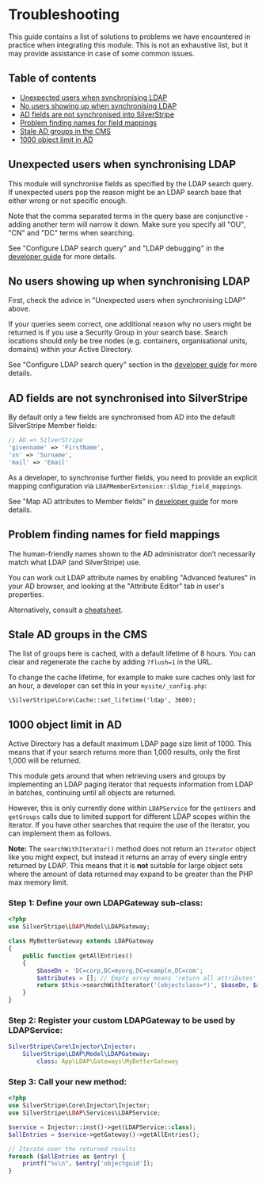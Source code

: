 # Troubleshooting

This guide contains a list of solutions to problems we have encountered in practice when integrating this module. This is not an exhaustive list, but it may provide assistance in case of some common issues.

## Table of contents

- [Unexpected users when synchronising LDAP](#unexpected-users-when-synchronising-ldap)
- [No users showing up when synchronising LDAP](#no-users-showing-up-when-synchronising-ldap)
- [AD fields are not synchronised into SilverStripe](#ad-fields-are-not-synchronised-into-silverstripe)
- [Problem finding names for field mappings](#problem-finding-names-for-field-mappings)
- [Stale AD groups in the CMS](#stale-ad-groups-in-the-cms)
- [1000 object limit in AD](#1000-object-limit-in-ad)

## Unexpected users when synchronising LDAP

This module will synchronise fields as specified by the LDAP search query. If unexpected users pop the reason might be an LDAP search base that either wrong or not specific enough.

Note that the comma separated terms in the query base are conjunctive - adding another term will narrow it down. Make sure you specify all "OU", "CN" and "DC" terms when searching.

See "Configure LDAP search query" and "LDAP debugging" in the [developer guide](developer.md) for more details.

## No users showing up when synchronising LDAP

First, check the advice in "Unexpected users when synchronising LDAP" above.

If your queries seem correct, one additional reason why no users might be returned is if you use a Security Group in your search base. Search locations should only be tree nodes (e.g. containers, organisational units, domains) within your Active Directory.

See "Configure LDAP search query" section in the [developer guide](developer.md) for more details.

## AD fields are not synchronised into SilverStripe

By default only a few fields are synchronised from AD into the default SilverStripe Member fields:

```php
// AD => SilverStripe
'givenname' => 'FirstName',
'sn' => 'Surname',
'mail' => 'Email'
```

As a developer, to synchronise further fields, you need to provide an explicit mapping configuration via `LDAPMemberExtension::$ldap_field_mappings`.

See "Map AD attributes to Member fields" in [developer guide](developer.md) for more details.

## Problem finding names for field mappings

The human-friendly names shown to the AD administrator don’t necessarily match what LDAP (and SilverStripe) use.

You can work out LDAP attribute names by enabling "Advanced features" in your AD browser, and looking at the "Attribute Editor" tab in user's properties.

Alternatively, consult a [cheatsheet](http://www.kouti.com/tables/userattributes.htm).

## Stale AD groups in the CMS

The list of groups here is cached, with a default lifetime of 8 hours. You can clear and regenerate the cache by adding `?flush=1` in the URL.

To change the cache lifetime, for example to make sure caches only last for an hour, a developer can set
this in your `mysite/_config.php`:

	\SilverStripe\Core\Cache::set_lifetime('ldap', 3600);

## 1000 object limit in AD

Active Directory has a default maximum LDAP page size limit of 1000. This means that if your search returns more than 1,000 results, only the first 1,000 will be returned.

This module gets around that when retrieving users and groups by implementing an LDAP paging iterator that requests information from LDAP in batches, continuing until all objects are returned.

However, this is only currently done within `LDAPService` for the `getUsers` and `getGroups` calls due to limited support for different LDAP scopes within the iterator. If you have other searches that require the use of the iterator, you can implement them as follows.

**Note:** The `searchWithIterator()` method does not return an `Iterator` object like you might expect, but instead it returns an array of every single entry returned by LDAP. This means that it is **not** suitable for large object sets where the amount of data returned may expand to be greater than the PHP max memory limit. 

### Step 1: Define your own LDAPGateway sub-class:
```php
<?php
use SilverStripe\LDAP\Model\LDAPGateway;

class MyBetterGateway extends LDAPGateway
{
    public function getAllEntries()
    {
        $baseDn = 'DC=corp,DC=myorg,DC=example,DC=com';
        $attributes = []; // Empty array means 'return all attributes' - note: this is very bad for performance
        return $this->searchWithIterator('(objectclass=*)', $baseDn, $attributes);
    }
}
```

### Step 2: Register your custom LDAPGateway to be used by LDAPService:
```yml
SilverStripe\Core\Injector\Injector:
    SilverStripe\LDAP\Model\LDAPGateway:
        class: App\LDAP\Gateways\MyBetterGateway
```

### Step 3: Call your new method:
```php
<?php
use SilverStripe\Core\Injector\Injector;
use SilverStripe\LDAP\Services\LDAPService;

$service = Injector::inst()->get(LDAPService::class);
$allEntries = $service->getGateway()->getAllEntries();

// Iterate over the returned results
foreach ($allEntries as $entry) {
    printf("%s\n", $entry['objectguid']);
}
```